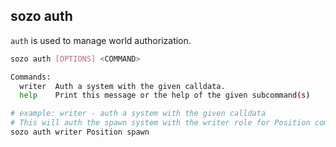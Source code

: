 ## sozo auth

`auth` is used to manage world authorization.

```sh
sozo auth [OPTIONS] <COMMAND>
```

```sh
Commands:
  writer  Auth a system with the given calldata.
  help    Print this message or the help of the given subcommand(s)
```

```sh
# example: writer - auth a system with the given calldata
# This will auth the spawn system with the writer role for Position component
sozo auth writer Position spawn
```
